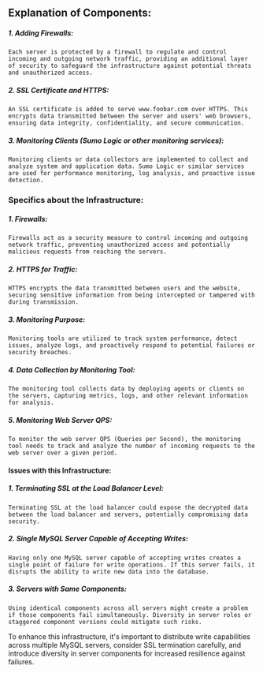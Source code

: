 ## Explanation of Components:
##### 1. Adding Firewalls:
    Each server is protected by a firewall to regulate and control incoming and outgoing network traffic, providing an additional layer of security to safeguard the infrastructure against potential threats and unauthorized access.
##### 2. SSL Certificate and HTTPS:
    An SSL certificate is added to serve www.foobar.com over HTTPS. This encrypts data transmitted between the server and users' web browsers, ensuring data integrity, confidentiality, and secure communication.
##### 3. Monitoring Clients (Sumo Logic or other monitoring services):
    Monitoring clients or data collectors are implemented to collect and analyze system and application data. Sumo Logic or similar services are used for performance monitoring, log analysis, and proactive issue detection.

### Specifics about the Infrastructure:
##### 1. Firewalls:
    Firewalls act as a security measure to control incoming and outgoing network traffic, preventing unauthorized access and potentially malicious requests from reaching the servers.
##### 2. HTTPS for Traffic:
    HTTPS encrypts the data transmitted between users and the website, securing sensitive information from being intercepted or tampered with during transmission.
##### 3. Monitoring Purpose:
    Monitoring tools are utilized to track system performance, detect issues, analyze logs, and proactively respond to potential failures or security breaches.
##### 4. Data Collection by Monitoring Tool:
    The monitoring tool collects data by deploying agents or clients on the servers, capturing metrics, logs, and other relevant information for analysis.
##### 5. Monitoring Web Server QPS:
    To monitor the web server QPS (Queries per Second), the monitoring tool needs to track and analyze the number of incoming requests to the web server over a given period.

#### Issues with this Infrastructure:
##### 1. Terminating SSL at the Load Balancer Level:
    Terminating SSL at the load balancer could expose the decrypted data between the load balancer and servers, potentially compromising data security.
##### 2. Single MySQL Server Capable of Accepting Writes:
    Having only one MySQL server capable of accepting writes creates a single point of failure for write operations. If this server fails, it disrupts the ability to write new data into the database.
##### 3. Servers with Same Components:
    Using identical components across all servers might create a problem if those components fail simultaneously. Diversity in server roles or staggered component versions could mitigate such risks.


To enhance this infrastructure, it's important to distribute write capabilities across multiple MySQL servers, consider SSL termination carefully, and introduce diversity in server components for increased resilience against failures.
